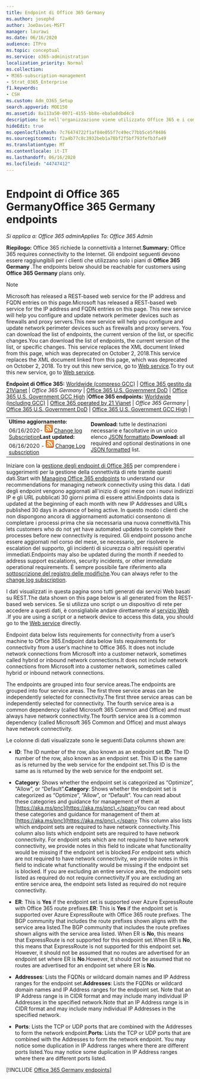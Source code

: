 ```yaml
---
title: Endpoint di Office 365 Germany
ms.author: josephd
author: JoeDavies-MSFT
manager: laurawi
ms.date: 06/16/2020
audience: ITPro
ms.topic: conceptual
ms.service: o365-administration
localization_priority: Normal
ms.collection:
- M365-subscription-management
- Strat_O365_Enterprise
f1.keywords:
- CSH
ms.custom: Adm_O365_Setup
search.appverid: MOE150
ms.assetid: 8a113a50-0071-4155-bb8e-eba5a8dbd4c8
description: Se nell'organizzazione viene utilizzato Office 365 e i computer della rete vengono limitati dalla connessione a Internet, di seguito sono elencati gli endpoint (FQDN, porte, URL e intervalli di indirizzi IPv4 e IPv6) che è necessario includere negli elenchi in uscita consentiti per garantire che i computer possano utilizzare correttamente Office 365.
hideEdit: true
ms.openlocfilehash: 7c76474722f1af84e055f7c49ec77bb5ce5f8486
ms.sourcegitcommit: f2a4b77c8c3932beb1a78bf2f5bf793fefb3fa49
ms.translationtype: MT
ms.contentlocale: it-IT
ms.lasthandoff: 06/16/2020
ms.locfileid: "44747412"
---
```

# <a name="office-365-germany-endpoints"></a><span data-ttu-id="ae975-103">Endpoint di Office 365 Germany</span><span class="sxs-lookup"><span data-stu-id="ae975-103">Office 365 Germany endpoints</span></span>

 <span data-ttu-id="ae975-104">*Si applica a: Office 365 admin*</span><span class="sxs-lookup"><span data-stu-id="ae975-104">*Applies To: Office 365 Admin*</span></span>

<span data-ttu-id="ae975-105">**Riepilogo:** Office 365 richiede la connettività a Internet.</span><span class="sxs-lookup"><span data-stu-id="ae975-105">**Summary:** Office 365 requires connectivity to the Internet.</span></span> <span data-ttu-id="ae975-106">Gli endpoint seguenti devono essere raggiungibili per i clienti che utilizzano solo i piani di **Office 365 Germany** .</span><span class="sxs-lookup"><span data-stu-id="ae975-106">The endpoints below should be reachable for customers using **Office 365 Germany** plans only.</span></span>
  
> [!NOTE]
> <span data-ttu-id="ae975-107">Microsoft has released a REST-based web service for the IP address and FQDN entries on this page.</span><span class="sxs-lookup"><span data-stu-id="ae975-107">Microsoft has released a REST-based web service for the IP address and FQDN entries on this page.</span></span> <span data-ttu-id="ae975-108">This new service will help you configure and update network perimeter devices such as firewalls and proxy servers.</span><span class="sxs-lookup"><span data-stu-id="ae975-108">This new service will help you configure and update network perimeter devices such as firewalls and proxy servers.</span></span> <span data-ttu-id="ae975-109">You can download the list of endpoints, the current version of the list, or specific changes.</span><span class="sxs-lookup"><span data-stu-id="ae975-109">You can download the list of endpoints, the current version of the list, or specific changes.</span></span> <span data-ttu-id="ae975-110">This service replaces the XML document linked from this page, which was deprecated on October 2, 2018.</span><span class="sxs-lookup"><span data-stu-id="ae975-110">This service replaces the XML document linked from this page, which was deprecated on October 2, 2018.</span></span> <span data-ttu-id="ae975-111">To try out this new service, go to [Web service](office-365-ip-web-service.md).</span><span class="sxs-lookup"><span data-stu-id="ae975-111">To try out this new service, go to [Web service](office-365-ip-web-service.md).</span></span>
 
 <span data-ttu-id="ae975-112">**Endpoint di Office 365:** [Worldwide (compreso GCC)](urls-and-ip-address-ranges.md)  | [Office 365 gestito da 21Vianet](urls-and-ip-address-ranges-21vianet.md)  | *Office 365 Germany* | [Office 365 U.S. Government DoD](office-365-u-s-government-dod-endpoints.md) | [Office 365 U.S. Government GCC High](office-365-u-s-government-gcc-high-endpoints.md)  |</span><span class="sxs-lookup"><span data-stu-id="ae975-112">**Office 365 endpoints:** [Worldwide (including GCC)](urls-and-ip-address-ranges.md)  | [Office 365 operated by 21 Vianet](urls-and-ip-address-ranges-21vianet.md)  | *Office 365 Germany* | [Office 365 U.S. Government DoD](office-365-u-s-government-dod-endpoints.md) | [Office 365 U.S. Government GCC High](office-365-u-s-government-gcc-high-endpoints.md)  |</span></span>
  
|||
|:-----|:-----|
|<span data-ttu-id="ae975-113">**Ultimo aggiornamento:** 06/16/2020- ![ RSS ](media/5dc6bb29-25db-4f44-9580-77c735492c4b.png) [Change log Subscription](https://endpoints.office.com/version/Germany?allversions=true&format=rss&clientrequestid=b10c5ed1-bad1-445f-b386-b919946339a7)</span><span class="sxs-lookup"><span data-stu-id="ae975-113">**Last updated:** 06/16/2020 - ![RSS](media/5dc6bb29-25db-4f44-9580-77c735492c4b.png) [Change Log subscription](https://endpoints.office.com/version/Germany?allversions=true&format=rss&clientrequestid=b10c5ed1-bad1-445f-b386-b919946339a7)</span></span> |<span data-ttu-id="ae975-114">**Download:** tutte le destinazioni necessarie e facoltative in un unico elenco [JSON formattato](https://endpoints.office.com/endpoints/Germany?clientrequestid=b10c5ed1-bad1-445f-b386-b919946339a7).</span><span class="sxs-lookup"><span data-stu-id="ae975-114">**Download:** all required and optional destinations in one [JSON formatted](https://endpoints.office.com/endpoints/Germany?clientrequestid=b10c5ed1-bad1-445f-b386-b919946339a7) list.</span></span>  <br/> |

<span data-ttu-id="ae975-115">Iniziare con la [gestione degli endpoint di Office 365](managing-office-365-endpoints.md) per comprendere i suggerimenti per la gestione della connettività di rete tramite questi dati.</span><span class="sxs-lookup"><span data-stu-id="ae975-115">Start with [Managing Office 365 endpoints](managing-office-365-endpoints.md) to understand our recommendations for managing network connectivity using this data.</span></span> <span data-ttu-id="ae975-116">I dati degli endpoint vengono aggiornati all'inizio di ogni mese con i nuovi indirizzi IP e gli URL pubblicati 30 giorni prima di essere attivi.</span><span class="sxs-lookup"><span data-stu-id="ae975-116">Endpoints data is updated at the beginning of each month with new IP Addresses and URLs published 30 days in advance of being active.</span></span> <span data-ttu-id="ae975-117">In questo modo i clienti che non dispongono ancora di aggiornamenti automatici consentono di completare i processi prima che sia necessaria una nuova connettività.</span><span class="sxs-lookup"><span data-stu-id="ae975-117">This lets customers who do not yet have automated updates to complete their processes before new connectivity is required.</span></span> <span data-ttu-id="ae975-118">Gli endpoint possono anche essere aggiornati nel corso del mese, se necessario, per risolvere le escalation del supporto, gli incidenti di sicurezza o altri requisiti operativi immediati.</span><span class="sxs-lookup"><span data-stu-id="ae975-118">Endpoints may also be updated during the month if needed to address support escalations, security incidents, or other immediate operational requirements.</span></span> <span data-ttu-id="ae975-119">È sempre possibile fare riferimento alla [sottoscrizione del registro delle modifiche](https://endpoints.office.com/version/Germany?allversions=true&format=rss&clientrequestid=b10c5ed1-bad1-445f-b386-b919946339a7).</span><span class="sxs-lookup"><span data-stu-id="ae975-119">You can always refer to the [change log subscription](https://endpoints.office.com/version/Germany?allversions=true&format=rss&clientrequestid=b10c5ed1-bad1-445f-b386-b919946339a7).</span></span>

<span data-ttu-id="ae975-120">I dati visualizzati in questa pagina sono tutti generati dai servizi Web basati su REST.</span><span class="sxs-lookup"><span data-stu-id="ae975-120">The data shown on this page below is all generated from the REST-based web services.</span></span> <span data-ttu-id="ae975-121">Se si utilizza uno script o un dispositivo di rete per accedere a questi dati, è consigliabile andare direttamente al [servizio Web](office-365-ip-web-service.md) .</span><span class="sxs-lookup"><span data-stu-id="ae975-121">If you are using a script or a network device to access this data, you should go to the [Web service](office-365-ip-web-service.md) directly.</span></span>

<span data-ttu-id="ae975-122">Endpoint data below lists requirements for connectivity from a user’s machine to Office 365.</span><span class="sxs-lookup"><span data-stu-id="ae975-122">Endpoint data below lists requirements for connectivity from a user’s machine to Office 365.</span></span> <span data-ttu-id="ae975-123">It does not include network connections from Microsoft into a customer network, sometimes called hybrid or inbound network connections.</span><span class="sxs-lookup"><span data-stu-id="ae975-123">It does not include network connections from Microsoft into a customer network, sometimes called hybrid or inbound network connections.</span></span>

<span data-ttu-id="ae975-124">The endpoints are grouped into four service areas.</span><span class="sxs-lookup"><span data-stu-id="ae975-124">The endpoints are grouped into four service areas.</span></span> <span data-ttu-id="ae975-125">The first three service areas can be independently selected for connectivity.</span><span class="sxs-lookup"><span data-stu-id="ae975-125">The first three service areas can be independently selected for connectivity.</span></span> <span data-ttu-id="ae975-126">The fourth service area is a common dependency (called Microsoft 365 Common and Office) and must always have network connectivity.</span><span class="sxs-lookup"><span data-stu-id="ae975-126">The fourth service area is a common dependency (called Microsoft 365 Common and Office) and must always have network connectivity.</span></span>

<span data-ttu-id="ae975-127">Le colonne di dati visualizzate sono le seguenti:</span><span class="sxs-lookup"><span data-stu-id="ae975-127">Data columns shown are:</span></span>

- <span data-ttu-id="ae975-128">**ID**: The ID number of the row, also known as an endpoint set.</span><span class="sxs-lookup"><span data-stu-id="ae975-128">**ID**: The ID number of the row, also known as an endpoint set.</span></span> <span data-ttu-id="ae975-129">This ID is the same as is returned by the web service for the endpoint set.</span><span class="sxs-lookup"><span data-stu-id="ae975-129">This ID is the same as is returned by the web service for the endpoint set.</span></span>

- <span data-ttu-id="ae975-130">**Category**: Shows whether the endpoint set is categorized as “Optimize”, “Allow”, or “Default”.</span><span class="sxs-lookup"><span data-stu-id="ae975-130">**Category**: Shows whether the endpoint set is categorized as “Optimize”, “Allow”, or “Default”.</span></span> <span data-ttu-id="ae975-131">You can read about these categories and guidance for management of them at [https://aka.ms/pnc](https://aka.ms/pnc).</span><span class="sxs-lookup"><span data-stu-id="ae975-131">You can read about these categories and guidance for management of them at [https://aka.ms/pnc](https://aka.ms/pnc).</span></span> <span data-ttu-id="ae975-132">This column also lists which endpoint sets are required to have network connectivity.</span><span class="sxs-lookup"><span data-stu-id="ae975-132">This column also lists which endpoint sets are required to have network connectivity.</span></span> <span data-ttu-id="ae975-133">For endpoint sets which are not required to have network connectivity, we provide notes in this field to indicate what functionality would be missing if the endpoint set is blocked.</span><span class="sxs-lookup"><span data-stu-id="ae975-133">For endpoint sets which are not required to have network connectivity, we provide notes in this field to indicate what functionality would be missing if the endpoint set is blocked.</span></span> <span data-ttu-id="ae975-134">If you are excluding an entire service area, the endpoint sets listed as required do not require connectivity.</span><span class="sxs-lookup"><span data-stu-id="ae975-134">If you are excluding an entire service area, the endpoint sets listed as required do not require connectivity.</span></span>

- <span data-ttu-id="ae975-135">**ER**: This is **Yes** if the endpoint set is supported over Azure ExpressRoute with Office 365 route prefixes.</span><span class="sxs-lookup"><span data-stu-id="ae975-135">**ER**: This is **Yes** if the endpoint set is supported over Azure ExpressRoute with Office 365 route prefixes.</span></span> <span data-ttu-id="ae975-136">The BGP community that includes the route prefixes shown aligns with the service area listed.</span><span class="sxs-lookup"><span data-stu-id="ae975-136">The BGP community that includes the route prefixes shown aligns with the service area listed.</span></span> <span data-ttu-id="ae975-137">When ER is **No**, this means that ExpressRoute is not supported for this endpoint set.</span><span class="sxs-lookup"><span data-stu-id="ae975-137">When ER is **No**, this means that ExpressRoute is not supported for this endpoint set.</span></span> <span data-ttu-id="ae975-138">However, it should not be assumed that no routes are advertised for an endpoint set where ER is **No**.</span><span class="sxs-lookup"><span data-stu-id="ae975-138">However, it should not be assumed that no routes are advertised for an endpoint set where ER is **No**.</span></span>

- <span data-ttu-id="ae975-139">**Addresses**: Lists the FQDNs or wildcard domain names and IP Address ranges for the endpoint set.</span><span class="sxs-lookup"><span data-stu-id="ae975-139">**Addresses**: Lists the FQDNs or wildcard domain names and IP Address ranges for the endpoint set.</span></span> <span data-ttu-id="ae975-140">Note that an IP Address range is in CIDR format and may include many individual IP Addresses in the specified network.</span><span class="sxs-lookup"><span data-stu-id="ae975-140">Note that an IP Address range is in CIDR format and may include many individual IP Addresses in the specified network.</span></span>
 
- <span data-ttu-id="ae975-141">**Ports**: Lists the TCP or UDP ports that are combined with the Addresses to form the network endpoint.</span><span class="sxs-lookup"><span data-stu-id="ae975-141">**Ports**: Lists the TCP or UDP ports that are combined with the Addresses to form the network endpoint.</span></span> <span data-ttu-id="ae975-142">You may notice some duplication in IP Address ranges where there are different ports listed.</span><span class="sxs-lookup"><span data-stu-id="ae975-142">You may notice some duplication in IP Address ranges where there are different ports listed.</span></span>

[!INCLUDE [Office 365 Germany endpoints](./includes/office-365-germany-endpoints.md)]

 

